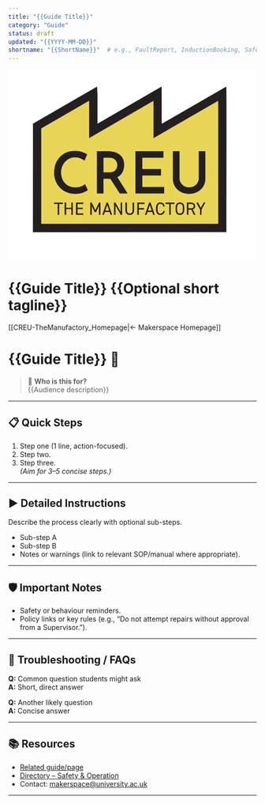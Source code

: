 ```yaml
---
title: "{{Guide Title}}"
category: "Guide"
status: draft
updated: "{{YYYY-MM-DD}}"
shortname: "{{ShortName}}"  # e.g., FaultReport, InductionBooking, SafetyRules
---
```


<!-- Custom banner (from creu-theme.css) -->
<div class="page-banner">
  <img src="../images/creu_logo.png" alt="CREU Makerspace Logo">
  <h1>{{Guide Title}} <span class="tagline">{{Optional short tagline}}</span></h1>
</div>

[[CREU-TheManufactory_Homepage|← Makerspace Homepage]]

# {{Guide Title}} 📖

> 👥 **Who is this for?**  
> {{Audience description}}  

---

## 📋 Quick Steps
1. Step one (1 line, action-focused).  
2. Step two.  
3. Step three.  
*(Aim for 3–5 concise steps.)*

---

## ▶️ Detailed Instructions
Describe the process clearly with optional sub-steps.  
- Sub-step A  
- Sub-step B  
- Notes or warnings (link to relevant SOP/manual where appropriate).  

---

## 🛡️ Important Notes
- Safety or behaviour reminders.  
- Policy links or key rules (e.g., “Do not attempt repairs without approval from a <span class="red-apron">Supervisor</span>.”).  

---

## 🔎 Troubleshooting / FAQs
**Q:** Common question students might ask  
**A:** Short, direct answer  

**Q:** Another likely question  
**A:** Concise answer  

---

## 📚 Resources
- [Related guide/page](../SomePage.md)  
- [Directory – Safety & Operation](../Equipment/)  
- Contact: makerspace@university.ac.uk  

---
<!--
Authoring helper:
1) Use only theme-approved emojis for section headers: 📋 ▶️ 🛡️ 🔎 📚
2) Keep Quick Steps scannable; put details below.
3) Use apron colour classes for roles when helpful:
   <span class="red-apron">Supervisor</span>, <span class="black-apron">Staff</span>, <span class="blue-apron">Maker-Pro</span>.
4) You can use callouts for emphasis:
   > [!warning] Supervisor Approval  
   > Do not attempt repairs without a <span class="red-apron">Supervisor</span>.
5) Use a supportive tone. Example for non-fault issues:
   "⚠️ Please note: Not all issues are equipment faults. If something isn’t working as expected,
    it may be due to setup or technique. Check the Safety & Operation page and ask a Maker-Pro or Supervisor for guidance."
6) Add FAQs relevant to the system in use (e.g., MS Teams channels, booking portals, induction forms) so students know where to check updates or next steps.
-->
